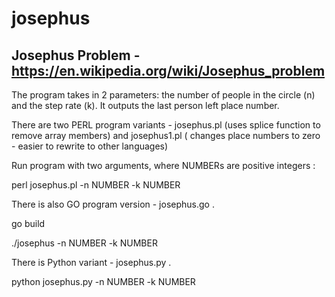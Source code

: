 # josephus

## Josephus Problem - https://en.wikipedia.org/wiki/Josephus_problem

The program takes in 2 parameters: the number of people in the circle (n) and the step rate (k).
It outputs the last person left place number.


There are two PERL program variants - josephus.pl (uses splice function to remove array members) and josephus1.pl ( changes place numbers to zero - easier to rewrite to other languages) 

Run program with two arguments, where NUMBERs are positive integers :

perl josephus.pl -n NUMBER -k NUMBER


There is also GO program version - josephus.go .

go build

./josephus -n NUMBER -k NUMBER


There is Python variant - josephus.py .


python josephus.py -n NUMBER -k NUMBER

